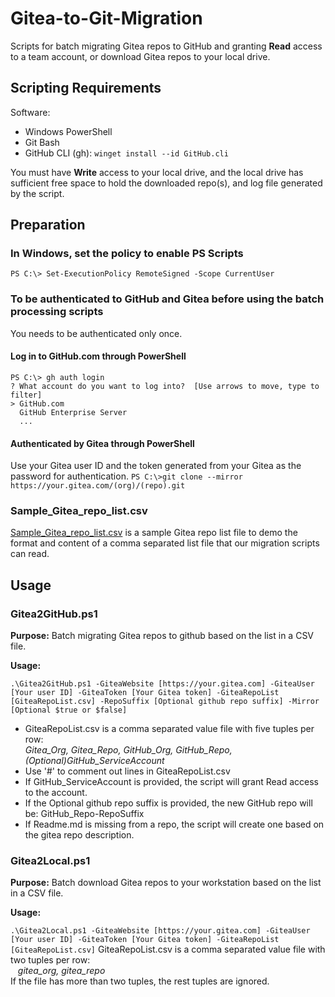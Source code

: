 # Gitea-to-Git-Migration
Scripts for batch migrating Gitea repos to GitHub and granting **Read** access to a team account, or download Gitea repos to your local drive.

## Scripting Requirements
Software:
- Windows PowerShell
- Git Bash
- GitHub CLI (gh): `winget install --id GitHub.cli`

You must have **Write** access to your local drive, and the local drive has sufficient free space to hold the downloaded repo(s), and log file generated by the script.

## Preparation

### In Windows, set the policy to enable PS Scripts
`PS C:\> Set-ExecutionPolicy RemoteSigned -Scope CurrentUser`

### To be authenticated to GitHub and Gitea before using the batch processing scripts
You needs to be authenticated only once.

#### Log in to GitHub.com through PowerShell

```
PS C:\> gh auth login
? What account do you want to log into?  [Use arrows to move, type to filter]
> GitHub.com
  GitHub Enterprise Server
  ...
```

#### Authenticated by Gitea through PowerShell

Use your Gitea user ID and the token generated from your Gitea as the password for authentication.
`PS C:\>git clone --mirror https://your.gitea.com/(org)/(repo).git`

### Sample_Gitea_repo_list.csv
[Sample_Gitea_repo_list.csv](https://github.com/bcgov/operational-utilities/blob/main/gitea-to-github-migration/Sample_Gitea_repo_list.csv) is a sample Gitea repo list file to demo the format and content of a comma separated list file that our migration scripts can read.

## Usage

### Gitea2GitHub.ps1
**Purpose:** Batch migrating Gitea repos to github based on the list in a CSV file.

**Usage:**

`.\Gitea2GitHub.ps1 -GiteaWebsite [https://your.gitea.com] -GiteaUser [Your user ID] -GiteaToken [Your Gitea token] -GiteaRepoList [GiteaRepoList.csv] -RepoSuffix [Optional github repo suffix] -Mirror [Optional $true or $false]`
- GiteaRepoList.csv is a comma separated value file with five tuples per row: <br>*Gitea_Org, Gitea_Repo, GitHub_Org, GitHub_Repo, (Optional)GitHub_ServiceAccount*
- Use '#' to comment out lines in GiteaRepoList.csv
- If GitHub_ServiceAccount is provided, the script will grant Read access to the account.
- If the Optional github repo suffix is provided, the new GitHub repo will be:  GitHub_Repo-RepoSuffix
- If Readme.md is missing from a repo, the script will create one based on the gitea repo description.

### Gitea2Local.ps1
**Purpose:** Batch download Gitea repos to your workstation based on the list in a CSV file.

**Usage:**

`.\Gitea2Local.ps1 -GiteaWebsite [https://your.gitea.com] -GiteaUser [Your user ID] -GiteaToken [Your Gitea token] -GiteaRepoList [GiteaRepoList.csv]`
GiteaRepoList.csv is a comma separated value file with two tuples per row: 
<br>&nbsp;&nbsp;&nbsp;*gitea_org, gitea_repo*<br>
If the file has more than two tuples, the rest tuples are ignored.
